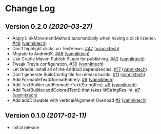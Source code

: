 # Change Log

Version 0.2.0 *(2020-03-27)*
----------------------------

- Apply LinkMovementMethod automatically when having a click listener. [\#48](https://github.com/vanniktech/TextBuilder/pull/48) ([vanniktech](https://github.com/vanniktech))
- Don't highlight clicks on TextViews. [\#47](https://github.com/vanniktech/TextBuilder/pull/47) ([vanniktech](https://github.com/vanniktech))
- Migrate to AndroidX. [\#46](https://github.com/vanniktech/TextBuilder/pull/46) ([vanniktech](https://github.com/vanniktech))
- Use Gradle Maven Publish Plugin for publishing. [\#43](https://github.com/vanniktech/TextBuilder/pull/43) ([vanniktech](https://github.com/vanniktech))
- Tweak Travis configuration. [\#39](https://github.com/vanniktech/TextBuilder/pull/39) ([vanniktech](https://github.com/vanniktech))
- Let Gradle install all of the Android dependencies. [\#17](https://github.com/vanniktech/TextBuilder/pull/17) ([vanniktech](https://github.com/vanniktech))
- Don't generate BuildConfig file for release builds. [\#11](https://github.com/vanniktech/TextBuilder/pull/11) ([vanniktech](https://github.com/vanniktech))
- Add FormableText\#formatEntirely. [\#9](https://github.com/vanniktech/TextBuilder/pull/9) ([vanniktech](https://github.com/vanniktech))
- Add TextBuilder.addFormableText\(StringRes\). [\#8](https://github.com/vanniktech/TextBuilder/pull/8) ([vanniktech](https://github.com/vanniktech))
- Add TextBuilder.addColoredText\(\) that takes @StringRes int. [\#7](https://github.com/vanniktech/TextBuilder/pull/7) ([vanniktech](https://github.com/vanniktech))
- Add addDrawable with verticalAlignment Overload [\#2](https://github.com/vanniktech/TextBuilder/pull/2) ([vanniktech](https://github.com/vanniktech))

Version 0.1.0 *(2017-02-11)*
----------------------------

- Initial release